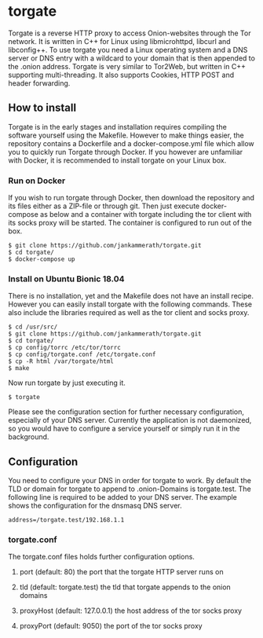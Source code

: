 # torgate

Torgate is a reverse HTTP proxy to access Onion-websites through the Tor network. It is written in C++ for Linux using libmicrohttpd, libcurl and libconfig++. To use torgate you need a Linux operating system and a DNS server or DNS entry with a wildcard to your domain that is then appended to the .onion address. Torgate is very similar to Tor2Web, but written in C++ supporting multi-threading. It also supports Cookies, HTTP POST and header forwarding.

## How to install

Torgate is in the early stages and installation requires compiling the software yourself using the Makefile. However to make things easier, the repository contains a Dockerfile and a docker-compose.yml file which allow you to quickly run Torgate through Docker. If you however are unfamiliar with Docker, it is recommended to install torgate on your Linux box.

### Run on Docker

If you wish to run torgate through Docker, then download the repository and its files either as a ZIP-file or through git. Then just execute docker-compose as below and a container with torgate including the tor client with its socks proxy will be started. The container is configured to run out of the box.

```
$ git clone https://github.com/jankammerath/torgate.git
$ cd torgate/
$ docker-compose up
```

### Install on Ubuntu Bionic 18.04

There is no installation, yet and the Makefile does not have an install recipe. However you can easily install torgate with the following commands. These also include the libraries required as well as the tor client and socks proxy.

```
$ cd /usr/src/
$ git clone https://github.com/jankammerath/torgate.git
$ cd torgate/
$ cp config/torrc /etc/tor/torrc
$ cp config/torgate.conf /etc/torgate.conf
$ cp -R html /var/torgate/html
$ make
```

Now run torgate by just executing it.

```
$ torgate
```

Please see the configuration section for further necessary configuration, especially of your DNS server. Currently the application is not daemonized, so you would have to configure a service yourself or simply run it in the background.

## Configuration

You need to configure your DNS in order for torgate to work. By default the TLD or domain for torgate to append to .onion-Domains is torgate.test. The following line is required to be added to your DNS server. The example shows the configuration for the dnsmasq DNS server.

```                    
address=/torgate.test/192.168.1.1
```

### torgate.conf

The torgate.conf files holds further configuration options.

1. port (default: 80)
    the port that the torgate HTTP server runs on

2. tld (default: torgate.test)
    the tld that torgate appends to the onion domains

3. proxyHost (default: 127.0.0.1)
    the host address of the tor socks proxy

4. proxyPort (default: 9050)
    the port of the tor socks proxy